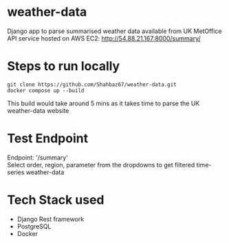 # weather-data
Django app to parse summarised weather data available from UK MetOffice \
API service hosted on AWS EC2: http://54.88.21.167:8000/summary/

# Steps to run locally
```
git clone https://github.com/Shahbaz67/weather-data.git
docker compose up --build
```
This build would take around 5 mins as it takes time to parse the UK weather-data website

# Test Endpoint
Endpoint: '/summary'\
Select order, region, parameter from the dropdowns to get filtered time-series weather-data

# Tech Stack used
- Django Rest framework
- PostgreSQL
- Docker

